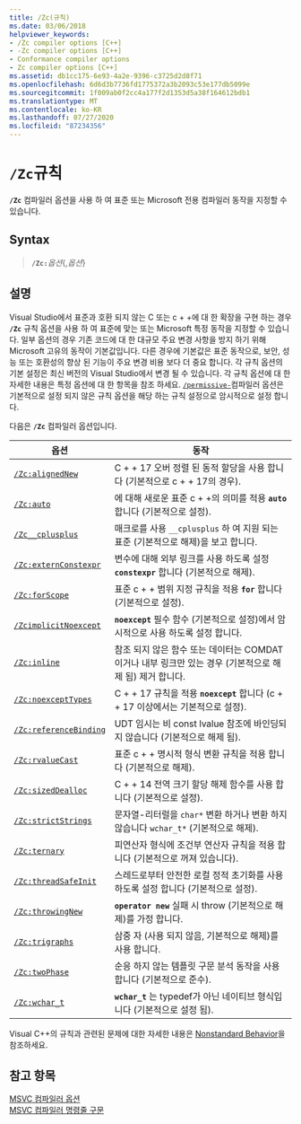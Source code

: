 ```yaml
---
title: /Zc(규칙)
ms.date: 03/06/2018
helpviewer_keywords:
- /Zc compiler options [C++]
- -Zc compiler options [C++]
- Conformance compiler options
- Zc compiler options [C++]
ms.assetid: db1cc175-6e93-4a2e-9396-c3725d2d8f71
ms.openlocfilehash: 6d6d3b7736fd1775372a3b2093c53e177db5099e
ms.sourcegitcommit: 1f009ab0f2cc4a177f2d1353d5a38f164612bdb1
ms.translationtype: MT
ms.contentlocale: ko-KR
ms.lasthandoff: 07/27/2020
ms.locfileid: "87234356"
---
```

# <a name="zc-conformance"></a>`/Zc`규칙

**`/Zc`** 컴파일러 옵션을 사용 하 여 표준 또는 Microsoft 전용 컴파일러 동작을 지정할 수 있습니다.

## <a name="syntax"></a>Syntax

> **`/Zc:`**_옵션_{,_옵션_}

## <a name="remarks"></a>설명

Visual Studio에서 표준과 호환 되지 않는 C 또는 c + +에 대 한 확장을 구현 하는 경우 **`/Zc`** 규칙 옵션을 사용 하 여 표준에 맞는 또는 Microsoft 특정 동작을 지정할 수 있습니다. 일부 옵션의 경우 기존 코드에 대 한 대규모 주요 변경 사항을 방지 하기 위해 Microsoft 고유의 동작이 기본값입니다. 다른 경우에 기본값은 표준 동작으로, 보안, 성능 또는 호환성의 향상 된 기능이 주요 변경 비용 보다 더 중요 합니다. 각 규칙 옵션의 기본 설정은 최신 버전의 Visual Studio에서 변경 될 수 있습니다. 각 규칙 옵션에 대 한 자세한 내용은 특정 옵션에 대 한 항목을 참조 하세요. [`/permissive-`](permissive-standards-conformance.md)컴파일러 옵션은 기본적으로 설정 되지 않은 규칙 옵션을 해당 하는 규칙 설정으로 암시적으로 설정 합니다.

다음은 **`/Zc`** 컴파일러 옵션입니다.

| 옵션 | 동작 |
|--|--|
| [`/Zc:alignedNew`](zc-alignednew.md) | C + + 17 오버 정렬 된 동적 할당을 사용 합니다 (기본적으로 c + + 17의 경우). |
| [`/Zc:auto`](zc-auto-deduce-variable-type.md) | 에 대해 새로운 표준 c + +의 의미를 적용 **`auto`** 합니다 (기본적으로 설정). |
| [`/Zc__cplusplus`](zc-cplusplus.md) | 매크로를 사용 `__cplusplus` 하 여 지원 되는 표준 (기본적으로 해제)을 보고 합니다. |
| [`/Zc:externConstexpr`](zc-externconstexpr.md) | 변수에 대해 외부 링크를 사용 하도록 설정 **`constexpr`** 합니다 (기본적으로 해제). |
| [`/Zc:forScope`](zc-forscope-force-conformance-in-for-loop-scope.md) | 표준 c + + 범위 지정 규칙을 적용 **`for`** 합니다 (기본적으로 설정). |
| [`/ZcimplicitNoexcept`](zc-implicitnoexcept-implicit-exception-specifiers.md) | **`noexcept`** 필수 함수 (기본적으로 설정)에서 암시적으로 사용 하도록 설정 합니다. |
| [`/Zc:inline`](zc-inline-remove-unreferenced-comdat.md) | 참조 되지 않은 함수 또는 데이터는 COMDAT 이거나 내부 링크만 있는 경우 (기본적으로 해제 됨) 제거 합니다. |
| [`/Zc:noexceptTypes`](zc-noexcepttypes.md) | C + + 17 규칙을 적용 **`noexcept`** 합니다 (c + + 17 이상에서는 기본적으로 설정). |
| [`/Zc:referenceBinding`](zc-referencebinding-enforce-reference-binding-rules.md) | UDT 임시는 비 const lvalue 참조에 바인딩되지 않습니다 (기본적으로 해제 됨). |
| [`/Zc:rvalueCast`](zc-rvaluecast-enforce-type-conversion-rules.md) | 표준 c + + 명시적 형식 변환 규칙을 적용 합니다 (기본적으로 해제). |
| [`/Zc:sizedDealloc`](zc-sizeddealloc-enable-global-sized-dealloc-functions.md) | C + + 14 전역 크기 할당 해제 함수를 사용 합니다 (기본적으로 설정). |
| [`/Zc:strictStrings`](zc-strictstrings-disable-string-literal-type-conversion.md) | 문자열-리터럴을 `char*` 변환 하거나 변환 하지 않습니다 `wchar_t*` (기본적으로 해제). |
| [`/Zc:ternary`](zc-ternary.md) | 피연산자 형식에 조건부 연산자 규칙을 적용 합니다 (기본적으로 꺼져 있습니다). |
| [`/Zc:threadSafeInit`](zc-threadsafeinit-thread-safe-local-static-initialization.md) | 스레드로부터 안전한 로컬 정적 초기화를 사용 하도록 설정 합니다 (기본적으로 설정). |
| [`/Zc:throwingNew`](zc-throwingnew-assume-operator-new-throws.md) | **`operator new`** 실패 시 throw (기본적으로 해제)를 가정 합니다. |
| [`/Zc:trigraphs`](zc-trigraphs-trigraphs-substitution.md) | 삼중 자 (사용 되지 않음, 기본적으로 해제)를 사용 합니다. |
| [`/Zc:twoPhase`](zc-twophase.md) | 순응 하지 않는 템플릿 구문 분석 동작을 사용 합니다 (기본적으로 준수). |
| [`/Zc:wchar_t`](zc-wchar-t-wchar-t-is-native-type.md) | **`wchar_t`** 는 typedef가 아닌 네이티브 형식입니다 (기본적으로 설정 됨). |

Visual C++의 규칙과 관련된 문제에 대한 자세한 내용은 [Nonstandard Behavior](../../cpp/nonstandard-behavior.md)을 참조하세요.

## <a name="see-also"></a>참고 항목

[MSVC 컴파일러 옵션](compiler-options.md)<br/>
[MSVC 컴파일러 명령줄 구문](compiler-command-line-syntax.md)

